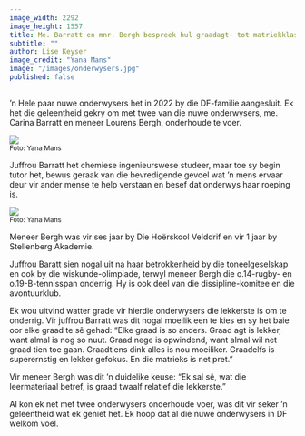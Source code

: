 ```yaml
---
image_width: 2292
image_height: 1557
title: Me. Barratt en mnr. Bergh bespreek hul graadagt- tot matriekklasse
subtitle: ""
author: Lise Keyser
image_credit: "Yana Mans"
image: "/images/onderwysers.jpg"
published: false
---
```


’n Hele paar nuwe onderwysers het in 2022 by die DF-familie aangesluit. Ek het die geleentheid gekry om met twee van die nuwe onderwysers, me. Carina Barratt en meneer Lourens Bergh, onderhoude te voer.

<div style={{textAlign: "center"}}>
    <Image src="/images/onderwysers-1.jpeg" layout="intrinsic" width={1081} height={1581}/>
    <br/>
    <small style={{color: "#555"}}>Foto: Yana Mans</small>
</div>

Juffrou Barratt het chemiese ingenieurswese studeer, maar toe sy begin tutor het, bewus geraak van die bevredigende gevoel wat ’n mens ervaar deur vir ander mense te help verstaan en besef dat onderwys haar roeping is.

<div style={{textAlign: "center"}}>
    <Image src="/images/onderwysers-2.jpeg" layout="intrinsic" width={2736} height={3453}/>
    <br/>
    <small style={{color: "#555"}}>Foto: Yana Mans</small>
</div>

Meneer Bergh was vir ses jaar by Die Hoërskool Velddrif en vir 1 jaar by Stellenberg Akademie.

Juffrou Baratt sien nogal uit na haar betrokkenheid by die toneelgeselskap en ook by die wiskunde-olimpiade, terwyl meneer Bergh die o.14-rugby- en o.19-B-tennisspan onderrig. Hy is ook deel van die dissipline-komitee en die avontuurklub.

Ek wou uitvind watter grade vir hierdie onderwysers die lekkerste is om te onderrig. Vir juffrou Barratt was dit nogal moeilik een te kies en sy het baie oor elke graad te sê gehad: “Elke graad is so anders. Graad agt is lekker, want almal is nog so nuut. Graad nege is opwindend, want almal wil net graad tien toe gaan. Graadtiens dink alles is nou moeiliker. Graadelfs is superernstig en lekker gefokus. En die matrieks is net pret.”

Vir meneer Bergh was dit ’n duidelike keuse: “Ek sal sê, wat die leermateriaal betref, is graad twaalf relatief die lekkerste.”

Al kon ek net met twee onderwysers onderhoude voer, was dit vir seker ’n geleentheid wat ek geniet het. Ek hoop dat al die nuwe onderwysers in DF welkom voel.
